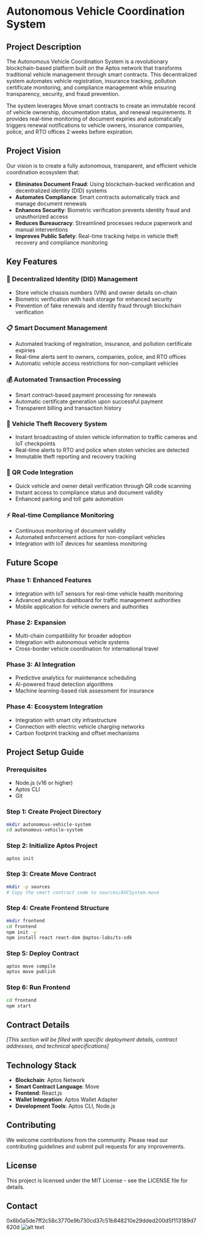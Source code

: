 # Autonomous Vehicle Coordination System

## Project Description

The Autonomous Vehicle Coordination System is a revolutionary blockchain-based platform built on the Aptos network that transforms traditional vehicle management through smart contracts. This decentralized system automates vehicle registration, insurance tracking, pollution certificate monitoring, and compliance management while ensuring transparency, security, and fraud prevention.

The system leverages Move smart contracts to create an immutable record of vehicle ownership, documentation status, and renewal requirements. It provides real-time monitoring of document expiries and automatically triggers renewal notifications to vehicle owners, insurance companies, police, and RTO offices 2 weeks before expiration.

## Project Vision

Our vision is to create a fully autonomous, transparent, and efficient vehicle coordination ecosystem that:

- **Eliminates Document Fraud**: Using blockchain-backed verification and decentralized identity (DID) systems
- **Automates Compliance**: Smart contracts automatically track and manage document renewals
- **Enhances Security**: Biometric verification prevents identity fraud and unauthorized access
- **Reduces Bureaucracy**: Streamlined processes reduce paperwork and manual interventions
- **Improves Public Safety**: Real-time tracking helps in vehicle theft recovery and compliance monitoring

## Key Features

### 🔐 Decentralized Identity (DID) Management
- Store vehicle chassis numbers (VIN) and owner details on-chain
- Biometric verification with hash storage for enhanced security
- Prevention of fake renewals and identity fraud through blockchain verification

### 📋 Smart Document Management
- Automated tracking of registration, insurance, and pollution certificate expiries
- Real-time alerts sent to owners, companies, police, and RTO offices
- Automatic vehicle access restrictions for non-compliant vehicles

### 💰 Automated Transaction Processing
- Smart contract-based payment processing for renewals
- Automatic certificate generation upon successful payment
- Transparent billing and transaction history

### 🚗 Vehicle Theft Recovery System
- Instant broadcasting of stolen vehicle information to traffic cameras and IoT checkpoints
- Real-time alerts to RTO and police when stolen vehicles are detected
- Immutable theft reporting and recovery tracking

### 📱 QR Code Integration
- Quick vehicle and owner detail verification through QR code scanning
- Instant access to compliance status and document validity
- Enhanced parking and toll gate automation

### ⚡ Real-time Compliance Monitoring
- Continuous monitoring of document validity
- Automated enforcement actions for non-compliant vehicles
- Integration with IoT devices for seamless monitoring

## Future Scope

### Phase 1: Enhanced Features
- Integration with IoT sensors for real-time vehicle health monitoring
- Advanced analytics dashboard for traffic management authorities
- Mobile application for vehicle owners and authorities

### Phase 2: Expansion
- Multi-chain compatibility for broader adoption
- Integration with autonomous vehicle systems
- Cross-border vehicle coordination for international travel

### Phase 3: AI Integration
- Predictive analytics for maintenance scheduling
- AI-powered fraud detection algorithms
- Machine learning-based risk assessment for insurance

### Phase 4: Ecosystem Integration
- Integration with smart city infrastructure
- Connection with electric vehicle charging networks
- Carbon footprint tracking and offset mechanisms

## Project Setup Guide

### Prerequisites
- Node.js (v16 or higher)
- Aptos CLI
- Git

### Step 1: Create Project Directory
```bash
mkdir autonomous-vehicle-system
cd autonomous-vehicle-system
```

### Step 2: Initialize Aptos Project
```bash
aptos init
```

### Step 3: Create Move Contract
```bash
mkdir -p sources
# Copy the smart contract code to sources/AVCSystem.move
```

### Step 4: Create Frontend Structure
```bash
mkdir frontend
cd frontend
npm init -y
npm install react react-dom @aptos-labs/ts-sdk
```

### Step 5: Deploy Contract
```bash
aptos move compile
aptos move publish
```

### Step 6: Run Frontend
```bash
cd frontend
npm start
```

## Contract Details
*[This section will be filled with specific deployment details, contract addresses, and technical specifications]*

## Technology Stack

- **Blockchain**: Aptos Network
- **Smart Contract Language**: Move
- **Frontend**: React.js
- **Wallet Integration**: Aptos Wallet Adapter
- **Development Tools**: Aptos CLI, Node.js

## Contributing

We welcome contributions from the community. Please read our contributing guidelines and submit pull requests for any improvements.

## License

This project is licensed under the MIT License - see the LICENSE file for details.

## Contact
0x6b0a5de7ff2c58c3770e9b730cd37c51b848210e29dded200d5f113189d7620d
![alt text](image-2.png)
